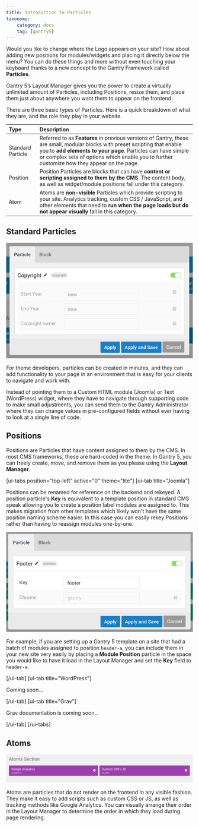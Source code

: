 ```yaml
---
title: Introduction to Particles
taxonomy:
    category: docs
    tag: [gantry5]
---
```


Would you like to change where the Logo appears on your site? How about adding new positions for modules/widgets and placing it directly below the menu? You can do these things and more without even touching your keyboard thanks to a new concept to the Gantry Framework called **Particles**.

Gantry 5’s Layout Manager gives you the power to create a virtually unlimited amount of Particles, including Positions, resize them, and place them just about anywhere you want them to appear on the frontend. 

There are three basic types of Particles. Here is a quick breakdown of what they are, and the role they play in your website.

| Type              | Description                                                                                                                                                                                                                                                                                 |
| :-----            | :-----                                                                                                                                                                                                                                                                                      |
| Standard Particle | Referred to as **Features** in previous versions of Gantry, these are small, modular blocks with preset scripting that enable you to **add elements to your page**. Particles can have simple or complex sets of options which enable you to further customize how they appear on the page. |
| Position          | Position Particles are blocks that can have **content or scripting assigned to them by the CMS**. The content body, as well as widget/module positions fall under this category.                                                                                                            |
| Atom              | Atoms are **non-visible** Particles which provide scripting to your site. Analytics tracking, custom CSS / JavaScript, and other elements that need to **run when the page loads but do not appear visually** fall in this category.                                                     |

Standard Particles
-----

![Particles](particles_1.png?classes=shadow,border)

For theme developers, particles can be created in minutes, and they can add functionality to your page in an environment that is easy for your clients to navigate and work with.

Instead of pointing them to a Custom HTML module (Joomla) or Text (WordPress) widget, where they have to navigate through supporting code to make small adjustments, you can send them to the Gantry Administrator where they can change values in pre-configured fields without ever having to look at a single line of code.

Positions
-----

Positions are Particles that have content assigned to them by the CMS. In most CMS frameworks, these are hard-coded in the theme. In Gantry 5, you can freely create, move, and remove them as you please using the **Layout Manager**.

[ui-tabs position="top-left" active="0" theme="lite"]
[ui-tab title="Joomla"]

Positions can be renamed for reference on the backend and rekeyed. A position particle's **Key** is equivalent to a template position in standard CMS speak allowing you to create a position label modules are assigned to. This makes migration from other templates which likely won't have the same position naming scheme easier. In this case you can easily rekey Positions rather than having to reassign modules one-by-one.

![Key](key.png?classes=shadow,border)

For example, if you are setting up a Gantry 5 template on a site that had a batch of modules assigned to position `header-a`, you can include them in your new site very easily by placing a **Module Position** particle in the space you would like to have it load in the Layout Manager and set the **Key** field to `header-a`.

[/ui-tab]
[ui-tab title="WordPress"]

Coming soon...

[/ui-tab]
[ui-tab title="Grav"]

Grav documentation is coming soon...

[/ui-tab]
[/ui-tabs]

Atoms
-----

![Particles](particles_2.png?classes=shadow,border)

Atoms are particles that do not render on the frontend in any visible fashion. They make it easy to add scripts such as custom CSS or JS, as well as tracking methods like Google Analytics. You can visually arrange their order in the Layout Manager to determine the order in which they load during page rendering.
